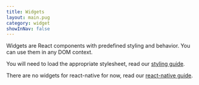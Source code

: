 ```yaml
---
title: Widgets
layout: main.pug
category: widget
showInNav: false
---
```


Widgets are React components with predefined styling and behavior. You can use them in any DOM context.

You will need to load the appropriate stylesheet, read our [styling guide](guide/Styling.html).

There are no widgets for react-native for now, read our [react-native guide](guide/React_native.html).
